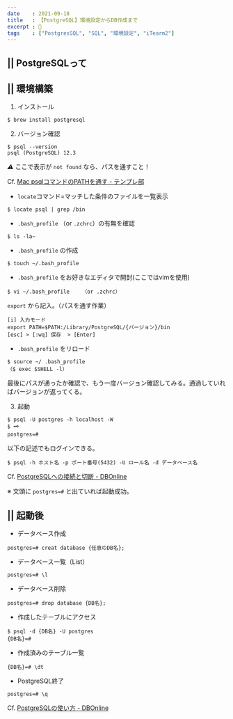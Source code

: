 ```yaml
---
date    : 2021-09-18
title   : 【PostgreSQL】環境設定からDB作成まで
excerpt : 🐘
tags    : ["PostgresSQL", "SQL", "環境設定", "iTearm2"]
---
```


## || PostgreSQLって

## || 環境構築

1. インストール
```shell
$ brew install postgresql
```

2. バージョン確認
```shell
$ psql --version
psql (PostgreSQL) 12.3
```
*⚠︎* ここで表示が `not found` なら、パスを通すこと！

Cf. [Mac psqlコマンドのPATHを通す - テンプレ部](https://awesomecatsis.com/mac-psql-path/)

* `locate`コマンド=マッチした条件のファイルを一覧表示
```shell
$ locate psql | grep /bin
```
*  `.bash_profile` （or `.zchrc`）の有無を確認
```shell
$ ls -la~
```
* `.bash_profile` の作成
```shell
$ touch ~/.bash_profile
```
* `.bash_profile` をお好きなエディタで開封(ここではvimを使用)
```shell
$ vi ~/.bash_profile    （or .zchrc）
```
`export` から記入。（パスを通す作業）
```shell
[i] 入力モード
export PATH=$PATH:/Library/PostgreSQL/{バージョン}/bin
[esc] > [:wq] 保存  > [Enter]
```
* `.bash_profile` をリロード
```shell
$ source ~/ .bash_profile
（$ exec $SHELL -l）
```
最後にパスが通ったか確認で、もう一度バージョン確認してみる。通過していればバージョンが返ってくる。

3. 起動
```shell
$ psql -U postgres -h localhost -W
$ 🗝
postgres=#
```
以下の記述でもログインできる。
```shell
$ psql -h ホスト名 -p ポート番号(5432) -U ロール名 -d データベース名
```
Cf. [PostgreSQLへの接続と切断 - DBOnline](https://www.dbonline.jp/postgresql/connect/index2.html)



※ 文頭に `postgres=#` と出ていれば起動成功。

## || 起動後

* データベース作成
```shell
postgres=# creat database {任意のDB名};
```

* データベース一覧（List）
```shell
postgres=# \l
```

* データベース削除
```shell
postgres=# drop database {DB名};
```

* 作成したテーブルにアクセス
```shell
$ psql -d {DB名} -U postgres
{DB名}=#
```

* 作成済みのテーブル一覧
```shell
{DB名}=# \dt
```

* PostgreSQL終了
```shell
postgres=# \q
```

Cf. [PostgreSQLの使い方 - DBOnline](https://www.dbonline.jp/postgresql/#section_ini)
